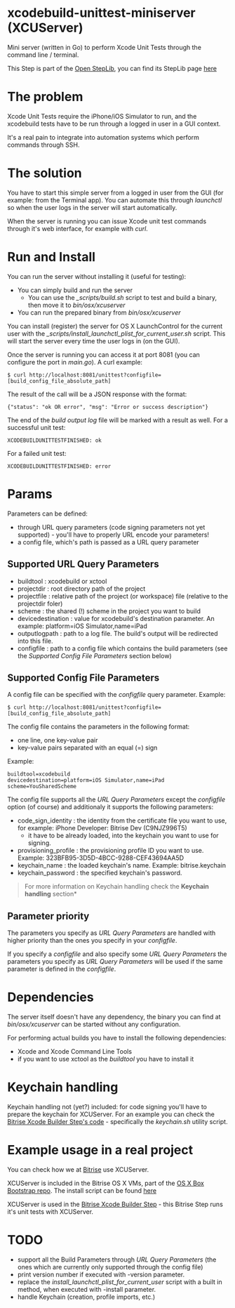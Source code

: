 xcodebuild-unittest-miniserver (XCUServer)
==============================

Mini server (written in Go) to perform Xcode Unit Tests through the command line / terminal.

This Step is part of the [Open StepLib](http://www.steplib.com/), you can find its StepLib page [here](http://www.steplib.com/step/xcode-builder_flavor_unittest)

# The problem

Xcode Unit Tests require the iPhone/iOS Simulator to run, and the xcodebuild tests have to be run through a logged in user in a GUI context.

It's a real pain to integrate into automation systems which perform commands through SSH.


# The solution

You have to start this simple server from a logged in user from the GUI (for example: from the Terminal app). You can automate this through *launchctl* so when the user logs in the server will start automatically.

When the server is running you can issue Xcode unit test commands through it's web interface, for example with *curl*.


# Run and Install

You can run the server without installing it (useful for testing):

* You can simply build and run the server
	* You can use the *_scripts/build.sh* script to test and build a binary, then move it to *bin/osx/xcuserver*
* You can run the prepared binary from *bin/osx/xcuserver*

You can install (register) the server for OS X LaunchControl for the current user with the *_scripts/install_launchctl_plist_for_current_user.sh* script. This will start the server every time the user logs in (on the GUI).

Once the server is running you can access it at port 8081 (you can configure the port in *main.go*).
A curl example:
	
	$ curl http://localhost:8081/unittest?configfile=[build_config_file_absolute_path]

The result of the call will be a JSON response with the format:

	{"status": "ok OR error", "msg": "Error or success description"}

The end of the *build output log* file will be marked with a result as well.
For a successful unit test:
	
	XCODEBUILDUNITTESTFINISHED: ok

For a failed unit test:

	XCODEBUILDUNITTESTFINISHED: error


# Params

Parameters can be defined:

* through URL query parameters (code signing parameters not yet supported) - you'll have to properly URL encode your parameters!
* a config file, which's path is passed as a URL query parameter

## Supported URL Query Parameters

* buildtool : xcodebuild or xctool
* projectdir : root directory path of the project
* projectfile : relative path of the project (or workspace) file (relative to the projectdir foler)
* scheme : the shared (!) scheme in the project you want to build
* devicedestination : value for xcodebuild's destination parameter. An example: platform=iOS Simulator,name=iPad
* outputlogpath : path to a log file. The build's output will be redirected into this file.
* configfile : path to a config file which contains the build parameters (see the *Supported Config File Parameters* section below)

## Supported Config File Parameters

A config file can be specified with the *configfile* query parameter.
Example:

	$ curl http://localhost:8081/unittest?configfile=[build_config_file_absolute_path]

The config file contains the parameters in the following format:

* one line, one key-value pair
* key-value pairs separated with an equal (=) sign

Example:

	buildtool=xcodebuild
	devicedestination=platform=iOS Simulator,name=iPad
	scheme=YouSharedScheme

The config file supports all the *URL Query Parameters* except the *configfile* option (of course) and additionaly it supports the following parameters:

* code_sign_identity : the identity from the certificate file you want to use, for example: iPhone Developer: Bitrise Dev (C9NJZ996T5)
	* it have to be already loaded, into the keychain you want to use for signing.
* provisioning_profile : the provisioning profile ID you want to use. Example: 323BFB95-3D5D-4BCC-9288-CEF43694AA5D
* keychain_name : the loaded keychain's name. Example: bitrise.keychain
* keychain_password : the specified keychain's password.

> For more information on Keychain handling check the **Keychain handling** section*


## Parameter priority

The parameters you specify as *URL Query Parameters* are handled with higher priority than the ones you specify in your *configfile*.

If you specify a *configfile* and also specify some *URL Query Parameters* the parameters you specify as *URL Query Parameters* will be used if the same parameter is defined in the *configfile*.


# Dependencies

The server itself doesn't have any dependency, the binary you can find at *bin/osx/xcuserver* can be started without any configuration.

For performing actual builds you have to install the following dependencies:

* Xcode and Xcode Command Line Tools
* if you want to use xctool as the *buildtool* you have to install it


# Keychain handling

Keychain handling not (yet?) included: for code signing you'll have to prepare the keychain for XCUServer. For an example you can check the [Bitrise Xcode Builder Step's code](https://github.com/bitrise-io/steps-xcode-builder) - specifically the *keychain.sh* utility script.


# Example usage in a real project

You can check how we at [Bitrise](http://www.bitrise.io) use XCUServer.

XCUServer is included in the Bitrise OS X VMs, part of the [OS X Box Bootstrap repo](https://github.com/bitrise-io/osx-box-bootstrap).
The install script can be found [here](https://github.com/bitrise-io/osx-box-bootstrap/blob/master/installers/install_xcuserver.sh)

XCUServer is used in the [Bitrise Xcode Builder Step](https://github.com/bitrise-io/steps-xcode-builder) - this Bitrise Step runs it's unit tests with XCUServer.


# TODO

* support all the Build Parameters through *URL Query Parameters* (the ones which are currently only supported through the config file)
* print version number if executed with -version parameter.
* replace the *install_launchctl_plist_for_current_user* script with a built in method, when executed with -install parameter.
* handle Keychain (creation, profile imports, etc.)
